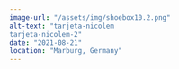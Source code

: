 ```yaml
---
image-url: "/assets/img/shoebox10.2.png"
alt-text: "tarjeta-nicolem
tarjeta-nicolem-2"
date: "2021-08-21"
location: "Marburg, Germany"
---
```



